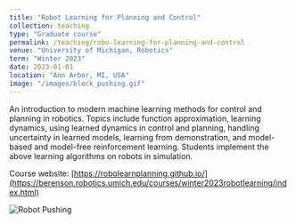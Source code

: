 ```yaml
---
title: "Robot Learning for Planning and Control"
collection: teaching
type: "Graduate course"
permalink: /teaching/robo-learning-for-planning-and-control
venue: "University of Michigan, Robotics"
term: "Winter 2023"
date: 2023-01-01
location: "Ann Arbor, MI, USA"
image: "/images/block_pushing.gif"
---
```


An introduction to modern machine learning methods for control and planning in robotics. 
Topics include function approximation, learning dynamics, using learned dynamics in control and planning, handling uncertainty in learned models, learning from demonstration, and model-based and model-free reinforcement learning. 
Students implement the above learning algorithms on robots in simulation.

Course website: [https://robolearnplanning.github.io/](https://berenson.robotics.umich.edu/courses/winter2023robotlearning/index.html)

![Robot Pushing](/images/block_pushing.gif)